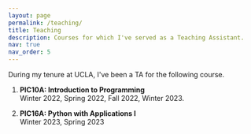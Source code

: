 ```yaml
---
layout: page
permalink: /teaching/
title: Teaching
description: Courses for which I've served as a Teaching Assistant.
nav: true
nav_order: 5
---
```


During my tenure at UCLA, I've been a TA for the following course.

1. **PIC10A: Introduction to Programming** <br>
  Winter 2022, Spring 2022, Fall 2022, Winter 2023.

2. **PIC16A: Python with Applications I** <br>
  Winter 2023, Spring 2023
